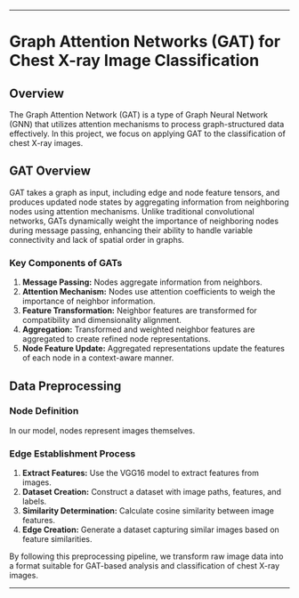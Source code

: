 
---

# Graph Attention Networks (GAT) for Chest X-ray Image Classification

## Overview

The Graph Attention Network (GAT) is a type of Graph Neural Network (GNN) that utilizes attention mechanisms to process graph-structured data effectively. In this project, we focus on applying GAT to the classification of chest X-ray images.

## GAT Overview

GAT takes a graph as input, including edge and node feature tensors, and produces updated node states by aggregating information from neighboring nodes using attention mechanisms. Unlike traditional convolutional networks, GATs dynamically weight the importance of neighboring nodes during message passing, enhancing their ability to handle variable connectivity and lack of spatial order in graphs.

### Key Components of GATs

1. **Message Passing:** Nodes aggregate information from neighbors.
2. **Attention Mechanism:** Nodes use attention coefficients to weigh the importance of neighbor information.
3. **Feature Transformation:** Neighbor features are transformed for compatibility and dimensionality alignment.
4. **Aggregation:** Transformed and weighted neighbor features are aggregated to create refined node representations.
5. **Node Feature Update:** Aggregated representations update the features of each node in a context-aware manner.

## Data Preprocessing

### Node Definition

In our model, nodes represent images themselves.

### Edge Establishment Process

1. **Extract Features:** Use the VGG16 model to extract features from images.
2. **Dataset Creation:** Construct a dataset with image paths, features, and labels.
3. **Similarity Determination:** Calculate cosine similarity between image features.
4. **Edge Creation:** Generate a dataset capturing similar images based on feature similarities.

By following this preprocessing pipeline, we transform raw image data into a format suitable for GAT-based analysis and classification of chest X-ray images.

---

